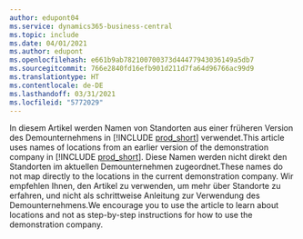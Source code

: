```yaml
---
author: edupont04
ms.service: dynamics365-business-central
ms.topic: include
ms.date: 04/01/2021
ms.author: edupont
ms.openlocfilehash: e661b9ab782100700373d44477943036149a5db7
ms.sourcegitcommit: 766e2840fd16efb901d211d7fa64d96766ac99d9
ms.translationtype: HT
ms.contentlocale: de-DE
ms.lasthandoff: 03/31/2021
ms.locfileid: "5772029"
---
```

<span data-ttu-id="cfb24-101">In diesem Artikel werden Namen von Standorten aus einer früheren Version des Demounternehmens in [!INCLUDE [prod_short](prod_short.md)] verwendet.</span><span class="sxs-lookup"><span data-stu-id="cfb24-101">This article uses names of locations from an earlier version of the demonstration company in [!INCLUDE [prod_short](prod_short.md)].</span></span> <span data-ttu-id="cfb24-102">Diese Namen werden nicht direkt den Standorten im aktuellen Demounternehmen zugeordnet.</span><span class="sxs-lookup"><span data-stu-id="cfb24-102">These names do not map directly to the locations in the current demonstration company.</span></span> <span data-ttu-id="cfb24-103">Wir empfehlen Ihnen, den Artikel zu verwenden, um mehr über Standorte zu erfahren, und nicht als schrittweise Anleitung zur Verwendung des Demounternehmens.</span><span class="sxs-lookup"><span data-stu-id="cfb24-103">We encourage you to use the article to learn about locations and not as step-by-step instructions for how to use the demonstration company.</span></span>